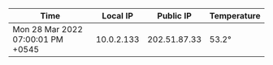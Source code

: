 | Time     | Local IP | Public IP | Temperature |
| ----------- | ----------- | ----------- | ----------- |
| Mon 28 Mar 2022 07:00:01 PM +0545      | 10.0.2.133     | 202.51.87.33  | 53.2° |
